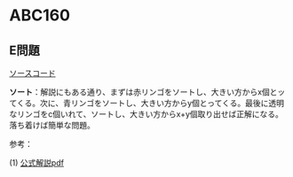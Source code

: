 # ABC160

## E問題

[ソースコード](https://atcoder.jp/contests/abc160/submissions/12688936)

**ソート**：解説にもある通り、まずは赤リンゴをソートし、大きい方からx個とッてくる。次に、青リンゴをソートし、大きい方からy個とってくる。最後に透明なリンゴをc個いれて、ソートし、大きい方からx+y個取り出せば正解になる。落ち着けば簡単な問題。

参考：

(1) [公式解説pdf](https://img.atcoder.jp/abc160/editorial.pdf)